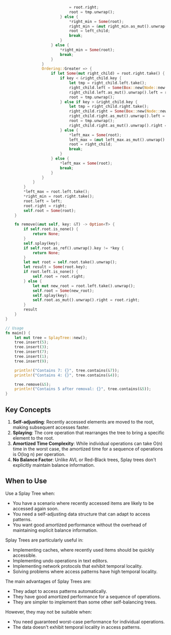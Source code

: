 ```rust
                            = root.right;
                            root = tmp.unwrap();
                        } else {
                            *right_min = Some(root);
                            right_min = &mut right_min.as_mut().unwrap().left;
                            root = left_child;
                            break;
                        }
                    } else {
                        *right_min = Some(root);
                        break;
                    }
                }
                Ordering::Greater => {
                    if let Some(mut right_child) = root.right.take() {
                        if key < &right_child.key {
                            let tmp = right_child.left.take();
                            right_child.left = Some(Box::new(Node::new(root.key)));
                            right_child.left.as_mut().unwrap().left = root.left;
                            root = tmp.unwrap();
                        } else if key > &right_child.key {
                            let tmp = right_child.right.take();
                            right_child.right = Some(Box::new(Node::new(root.key)));
                            right_child.right.as_mut().unwrap().left = root.left;
                            root = tmp.unwrap();
                            right_child.right.as_mut().unwrap().right = Some(right_child);
                        } else {
                            *left_max = Some(root);
                            left_max = &mut left_max.as_mut().unwrap().right;
                            root = right_child;
                            break;
                        }
                    } else {
                        *left_max = Some(root);
                        break;
                    }
                }
            }
        }
        *left_max = root.left.take();
        *right_min = root.right.take();
        root.left = left;
        root.right = right;
        self.root = Some(root);
    }

    fn remove(&mut self, key: &T) -> Option<T> {
        if self.root.is_none() {
            return None;
        }
        self.splay(key);
        if self.root.as_ref().unwrap().key != *key {
            return None;
        }
        let mut root = self.root.take().unwrap();
        let result = Some(root.key);
        if root.left.is_none() {
            self.root = root.right;
        } else {
            let mut new_root = root.left.take().unwrap();
            self.root = Some(new_root);
            self.splay(key);
            self.root.as_mut().unwrap().right = root.right;
        }
        result
    }
}

// Usage
fn main() {
    let mut tree = SplayTree::new();
    tree.insert(5);
    tree.insert(3);
    tree.insert(7);
    tree.insert(1);
    tree.insert(9);

    println!("Contains 7: {}", tree.contains(&7));
    println!("Contains 4: {}", tree.contains(&4));

    tree.remove(&5);
    println!("Contains 5 after removal: {}", tree.contains(&5));
}
```

## Key Concepts

1. **Self-adjusting**: Recently accessed elements are moved to the root, making subsequent accesses faster.
2. **Splaying**: The core operation that rearranges the tree to bring a specific element to the root.
3. **Amortized Time Complexity**: While individual operations can take O(n) time in the worst case, the amortized time for a sequence of operations is O(log n) per operation.
4. **No Balance Factor**: Unlike AVL or Red-Black trees, Splay trees don't explicitly maintain balance information.

## When to Use

Use a Splay Tree when:

- You have a scenario where recently accessed items are likely to be accessed again soon.
- You need a self-adjusting data structure that can adapt to access patterns.
- You want good amortized performance without the overhead of maintaining explicit balance information.

Splay Trees are particularly useful in:

- Implementing caches, where recently used items should be quickly accessible.
- Implementing undo operations in text editors.
- Implementing network protocols that exhibit temporal locality.
- Solving problems where access patterns have high temporal locality.

The main advantages of Splay Trees are:
- They adapt to access patterns automatically.
- They have good amortized performance for a sequence of operations.
- They are simpler to implement than some other self-balancing trees.

However, they may not be suitable when:
- You need guaranteed worst-case performance for individual operations.
- The data doesn't exhibit temporal locality in access patterns.
